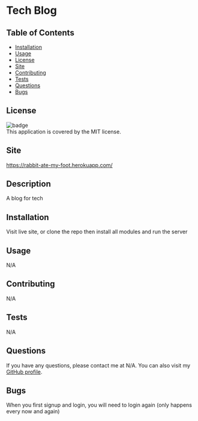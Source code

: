 
  # Tech Blog

  ## Table of Contents

  - [Installation](#installation)
  - [Usage](#usage)
  - [License](#license)
  - [Site](#site)
  - [Contributing](#contributing)
  - [Tests](#tests)
  - [Questions](#questions)
  - [Bugs](#bugs)

  ## License
  ![badge](https://img.shields.io/badge/license-MIT-brightgreen)
  <br />
  This application is covered by the MIT license.

  ## Site
   https://rabbit-ate-my-foot.herokuapp.com/ 

  ## Description
  A blog for tech

  ## Installation
  Visit live site, or clone the repo then install all modules and run the server

  ## Usage
  N/A

  ## Contributing
  N/A

  ## Tests
  N/A

  ## Questions
  If you have any questions, please contact me at N/A. You can also visit my [GitHub profile](https://github.com/PhishWasHere/).
  
  ## Bugs
  When you first signup and login, you will need to login again (only happens every now and again)
  
